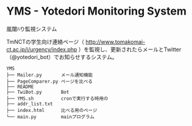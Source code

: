 # YMS - Yotedori Monitoring System

嵐闥ﾊり監視システム

TmNCTの学生向け連絡ページ（ http://www.tomakomai-ct.ac.jp/i/urgency/index.php ）を監視し、更新されたらメールとTwitter（@yotedori_bot）でお知らせするシステム。

```
YMS
├── Mailer.py       メール通知機能
├── PageComparer.py ページを比べる
├── README
├── TwiBot.py       Bot
├── YMS.sh          cronで実行する時用の
├── addr_list.txt
├── index.html      比べる用のページ
└── main.py         mainプログラム
```

